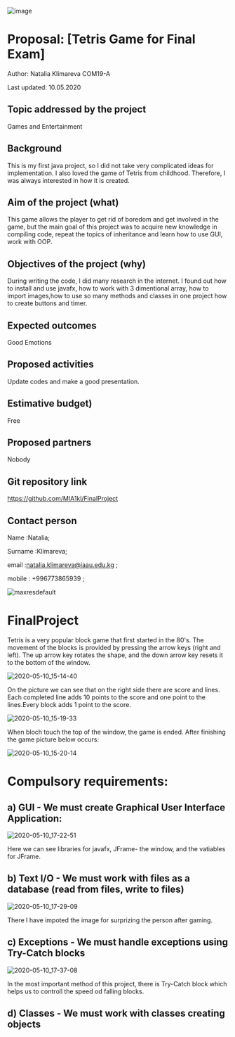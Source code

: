 ![image](https://user-images.githubusercontent.com/60422598/81495790-b6740400-92d4-11ea-8353-b031b116c39a.png)

# Proposal: [Tetris Game for Final Exam]

Author: Natalia Klimareva COM19-A

Last updated: 10.05.2020

## Topic addressed by the project

Games and Entertainment

## Background

This is my first java project, so I did not take very complicated ideas for implementation. I also loved the game of Tetris from childhood. Therefore, I was always interested in how it is created.

## Aim of the project (what)

This game allows the player to get rid of boredom and get involved in the game, but the main goal of this project was to acquire new knowledge in compiling code, repeat the topics of inheritance and learn how to use GUI, work with OOP.

## Objectives of the project (why)

During writing the code, I did many research in the internet. I found out how to install and use javafx, how to work with 3 dimentional array, how to import images,how to use so many methods and classes in one project how to create buttons and timer.

## Expected outcomes

Good Emotions

## Proposed activities

Update codes and make a good presentation. 

## Estimative budget)

Free

## Proposed partners

Nobody

## Git repository link

https://github.com/MIA1kl/FinalProject

## Contact person
Name      :Natalia;

Surname   :Klimareva; 

email     :natalia.klimareva@iaau.edu.kg ;

mobile    : +996773865939 ;

![maxresdefault](https://user-images.githubusercontent.com/60422598/81497702-e4137a00-92e1-11ea-8bb7-7a002a4ab1ef.jpg)

# FinalProject

Tetris is a very popular block game that first started in the 80's.
The movement of the blocks is provided by pressing the arrow keys (right and left). The up arrow key rotates the shape, and the down arrow key resets it to the bottom of the window.

![2020-05-10_15-14-40](https://user-images.githubusercontent.com/60422598/81495580-1669ab00-92d3-11ea-8e75-9acefd3c72f8.png)

On the picture we can see that on the right side there are score and lines. Each completed line adds 10 points to the score and one point to the lines.Every block adds 1 point to the score.

![2020-05-10_15-19-33](https://user-images.githubusercontent.com/60422598/81496060-980f0800-92d6-11ea-9b96-695bb052bf5f.png)

When bloch touch the top of the window, the game is ended.
After finishing the game picture below occurs:

![2020-05-10_15-20-14](https://user-images.githubusercontent.com/60422598/81496121-06ec6100-92d7-11ea-999a-b4f4befc2b20.png)

# Compulsory requirements:

## a)  GUI - We must create Graphical User Interface Application:

![2020-05-10_17-22-51](https://user-images.githubusercontent.com/60422598/81497871-2db09480-92e3-11ea-98f5-4efcd6b88010.png)

Here we can see libraries for javafx, JFrame- the window, and the vatiables for JFrame.

## b) Text I/O - We must work with files as a database (read from files, write to files)

![2020-05-10_17-29-09](https://user-images.githubusercontent.com/60422598/81498005-1e7e1680-92e4-11ea-97e0-0b35cd4026bf.png)

There I have impoted the image for surprizing the person after gaming.

## c) Exceptions - We must handle exceptions using Try-Catch blocks

![2020-05-10_17-37-08](https://user-images.githubusercontent.com/60422598/81498147-0bb81180-92e5-11ea-949c-5725ba559f7a.png)

In the most important method of this project, there is Try-Catch block which helps us to controll the speed od falling blocks.

## d) Classes - We must work with classes creating objects
